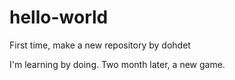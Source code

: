 # hello-world
First time, make a new repository by dohdet

I'm learning by doing.
Two month later, a new game.
